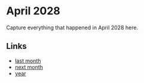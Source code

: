 # April 2028

Capture everything that happened in April 2028 here.

## Links
- [last month](calendar/months/2028-03.md)
- [next month](calendar/months/2028-05.md)
- [year](calendar/years/2028.md)